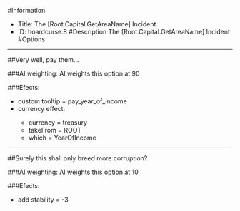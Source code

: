 #Information
 - Title: The [Root.Capital.GetAreaName] Incident
 - ID: hoardcurse.8
#Description
The [Root.Capital.GetAreaName] Incident
#Options

___
##Very well, pay them...

###AI weighting:
AI weights this option at 90


###Efects:<ul><li>custom tooltip = pay_year_of_income</li><li>currency effect:</li><ul><li>currency = treasury</li><li>takeFrom = ROOT</li><li>which = YearOfIncome</li></ul></ul>

___
##Surely this shall only breed more corruption?

###AI weighting:
AI weights this option at 10


###Efects:<ul><li>add stability = -3</li></ul>
